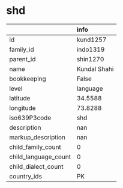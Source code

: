 # shd
|                      | info         |
|:---------------------|:-------------|
| id                   | kund1257     |
| family_id            | indo1319     |
| parent_id            | shin1270     |
| name                 | Kundal Shahi |
| bookkeeping          | False        |
| level                | language     |
| latitude             | 34.5588      |
| longitude            | 73.8288      |
| iso639P3code         | shd          |
| description          | nan          |
| markup_description   | nan          |
| child_family_count   | 0            |
| child_language_count | 0            |
| child_dialect_count  | 0            |
| country_ids          | PK           |